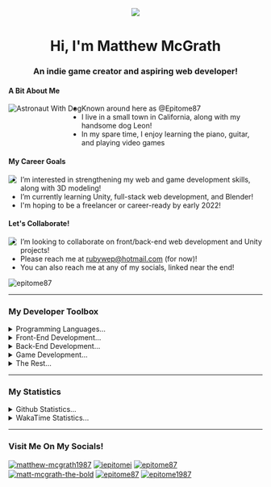 <p align="center">
  <img src="https://user-images.githubusercontent.com/3253714/139555814-f193936e-736c-49ad-8862-24546e696de1.png" width="150"/>
<!--   <img src="https://user-images.githubusercontent.com/3253714/139562662-c88bbfd0-176f-4345-a3dc-f2fc0374cf42.png" height="300"/> -->
  <h1 align="center">Hi, I'm Matthew McGrath</h1>
  <h3 align="center">An indie game creator and aspiring web developer!</h3>
</p>
<!-- ![Github-Header](https://user-images.githubusercontent.com/3253714/139562662-c88bbfd0-176f-4345-a3dc-f2fc0374cf42.png) -->

#### A Bit About Me
<img align="left" src="https://user-images.githubusercontent.com/3253714/139557357-181530a3-b19b-4900-9c93-8dbb2ad3cc61.png" alt="Astronaut With Dog" height="75" />

- Known around here as @Epitome87
- I live in a small town in California, along with my handsome dog Leon!
- In my spare time, I enjoy learning the piano, guitar, and playing video games

#### My Career Goals
<img align="left" src="https://user-images.githubusercontent.com/3253714/140267403-0cf0ad65-cba1-4e89-9dc9-22d108d89dd6.png" height="75" />


- I’m interested in strengthening my web and game development skills, along with 3D modeling!
- I’m currently learning Unity, full-stack web development, and Blender!
- I'm hoping to be a freelancer or career-ready by early 2022!

#### Let's Collaborate!
<img align="left" src="https://user-images.githubusercontent.com/3253714/139557681-011d8043-365b-40e7-8b01-39e0d6bf0e29.png" height="75" />

- I’m looking to collaborate on front/back-end web development and Unity projects!
- Please reach me at rubywep@hotmail.com (for now)!
- You can also reach me at any of my socials, linked near the end!
  
<p align="left"> <img src="https://komarev.com/ghpvc/?username=epitome87&label=Profile%20views&color=0e75b6&style=flat" alt="epitome87" /> </p>

<hr>

### My Developer Toolbox




<details>
  <summary>Programming Languages...</summary>
  <p align="left">
    <a href="https://www.w3schools.com/cpp/" target="_blank"> <img src="https://raw.githubusercontent.com/devicons/devicon/master/icons/cplusplus/cplusplus-original.svg" alt="cplusplus logo" width="50" height="50"/> </a>
    <a href="https://www.w3schools.com/cs/" target="_blank"><img src="https://github.com/devicons/devicon/blob/master/icons/csharp/csharp-original.svg" alt="C# Logo" width="50" height="50"/></a>
    <a href="https://www.java.com" target="_blank"><img src="https://github.com/devicons/devicon/blob/master/icons/java/java-original.svg" alt="Java Logo" width="50" height="50"/></a>
    <a href="https://developer.mozilla.org/en-US/docs/Web/JavaScript" target="_blank"><img src="https://github.com/devicons/devicon/blob/master/icons/javascript/javascript-original.svg" alt="Javascript Logo" width="50" height="50"/></a>
    <a href="https://www.typescriptlang.org/" target="_blank"><img src="https://github.com/devicons/devicon/blob/master/icons/typescript/typescript-original.svg" alt="TypeScript Logo" width="50" height="50"/></a>
  </p>
</details>

<details>
  <summary>Front-End Development...</summary>
  <p align="left">
    <a href="https://getbootstrap.com" target="_blank"><img src="https://github.com/devicons/devicon/blob/master/icons/bootstrap/bootstrap-original.svg" alt="Bootstrap Logo" width="50" height="50"/></a>
    <a href="https://www.w3schools.com/css/" target="_blank"><img src="https://github.com/devicons/devicon/blob/master/icons/css3/css3-original.svg" alt="CSS3 Logo" width="50" height="50"/></a>
      <a href="https://www.figma.com/" target="_blank"><img src="https://github.com/devicons/devicon/blob/master/icons/figma/figma-original.svg" alt="Figma Logo" width="50" height="50"/></a>
        <a href="https://www.w3.org/html/" target="_blank"><img src="https://github.com/devicons/devicon/blob/master/icons/html5/html5-original.svg" alt="HTML5 Logo" width="50" height="50"/></a>
    <a href="https://reactjs.org/" target="_blank"><img src="https://github.com/devicons/devicon/blob/master/icons/react/react-original.svg" alt="React Logo" width="50" height="50"/></a>
<a href="https://sass-lang.com" target="_blank"><img src="https://github.com/devicons/devicon/blob/master/icons/sass/sass-original.svg" alt="SASS Logo" width="50" height="50"/></a>
    <a href="https://threejs.org/" target="_blank"><img src="https://github.com/devicons/devicon/blob/master/icons/threejs/threejs-original.svg" alt="ThreeJS Logo" width="50" height="50"/></a>

  </p>
</details>

<details>
  <summary>Back-End Development...</summary>
  <p align="left">
    <a href="https://expressjs.com" target="_blank"><img src="https://github.com/devicons/devicon/blob/master/icons/express/express-original-wordmark.svg" alt="Express Logo" width="50" height="50"/></a>
        <a href="https://www.mongodb.com/" target="_blank"><img src="https://github.com/devicons/devicon/blob/master/icons/mongodb/mongodb-original.svg" alt="Mongodb Logo" width="50" height="50"/></a>
    </a> <a href="https://nodejs.org" target="_blank"> <img src="https://github.com/devicons/devicon/blob/master/icons/nodejs/nodejs-original.svg" alt="NodeJS Logo" width="50" height="50"/></a>
  </p>
</details>

<details>
  <summary>Game Development...</summary>
  <p align="left">
      <a href="https://www.blender.org/" target="_blank"> <img src="https://download.blender.org/branding/community/blender_community_badge_white.svg" alt="blender" width="50" height="50"/></a>
  <a href="https://www.photo
         shop.com/en" target="_blank"> <img src="https://github.com/devicons/devicon/blob/master/icons/photoshop/photoshop-line.svg" alt="Photoshop Logo" width="50" height="50"/></a>
    <a href="https://unity.com/" target="_blank"> <img src="https://github.com/devicons/devicon/blob/master/icons/unity/unity-original.svg" alt="Unity Logo" width="50" height="50"/></a>
<a href="https://unrealengine.com/" target="_blank"> <img src="https://raw.githubusercontent.com/kenangundogan/fontisto/036b7eca71aab1bef8e6a0518f7329f13ed62f6b/icons/svg/brand/unreal-engine.svg" alt="Unreal Engine Logo" width="50" height="50"/> </a>
  </p>
</details>

<details>
  <summary>The Rest...</summary>
  <a href="https://git-scm.com/" target="_blank"><img src="https://github.com/devicons/devicon/blob/master/icons/git/git-original.svg" alt="Git Logo" width="50" height="50"/></a>
  <a href="https://github.com/" target="_blank"><img src="https://github.com/devicons/devicon/blob/master/icons/github/github-original.svg" alt="Github Logo" width="50" height="50"/></a>
  <a href="https://heroku.com" target="_blank"><img src="https://github.com/devicons/devicon/blob/master/icons/heroku/heroku-original.svg" alt="Heroku Logo" width="50" height="50"/></a>
  <a href="https://www.npmjs.com/" target="_blank"><img src="https://github.com/devicons/devicon/blob/master/icons/npm/npm-original-wordmark.svg" alt="NPM Logo" width="50" height="50"/></a>
  <a href="https://trello.com/" target="_blank"><img src="https://github.com/devicons/devicon/blob/master/icons/trello/trello-plain.svg" alt="Trello Logo" width="50" height="50"/></a>
  <a href="https://visualstudio.microsoft.com/" target="_blank"><img src="https://github.com/devicons/devicon/blob/master/icons/visualstudio/visualstudio-plain.svg" alt="Visual Studio Logo" width="50" height="50"/></a>
  <a href="https://code.visualstudio.com/" target="_blank"><img src="https://github.com/devicons/devicon/blob/master/icons/vscode/vscode-original.svg" alt="VS Code Logo" width="50" height="50"/></a>
  </p>
</details>

<hr>

<!-- ### My GitHub Stats 

[![GitHub Stats](https://github-readme-stats.vercel.app/api?username=Epitome87&theme=github_dark&show_icons=true&hide=issues&disable_animations=false&custom_title=Matthew's%20Github%20Stats)](https://github.com/anuraghazra/github-readme-stats)
[![Matthew's Top Languages](https://github-readme-stats.vercel.app/api/top-langs/?username=Epitome87&theme=github_dark&layout=compact&disable_animations=false)](https://github.com/anuraghazra/github-readme-stats)
[![Matthew's GitHub Streak](https://github-readme-streak-stats.herokuapp.com?user=Epitome87&theme=github-dark&date_format=M%20j%5B%2C%20Y%5D&border=DDDDDD&stroke=DDDDDD&ring=5221DD)](https://git.io/streak-stats) -->

### My Statistics

<details>
  <summary>Github Statistics...</summary>
  <p align="left">
    <img src="https://github-readme-stats.vercel.app/api?username=Epitome87&theme=github_dark&show_icons=true&hide=issues&disable_animations=false&custom_title=Matthew's%20Github%20Stats&border_radius=10&hide_border=true" />
    <img src="https://github-readme-stats.vercel.app/api/top-langs/?username=Epitome87&theme=github_dark&layout=compact&disable_animations=false&border_radius=10&hide_border=true" />
    <img src="https://github-readme-streak-stats.herokuapp.com?user=Epitome87&theme=github-dark&date_format=M%20j%5B%2C%20Y%5D&border=DDDDDD&stroke=DDDDDD&ring=5221DD&hide_border=true" />
  </p>
</details>

<details>
  <summary>WakaTime Statistics...</summary>
  <p align="left">
    <img src="https://github-readme-stats.vercel.app/api/wakatime?username=epitome87&theme=github_dark" />
<!--
    <img src="https://wakatime.com/share/@e3af40dc-cb30-41e1-a35d-9bfdf7ef6f96/64a09240-2538-452d-ae3c-e1384c8c537b.svg" height="300" />
    <img src="https://wakatime.com/share/@e3af40dc-cb30-41e1-a35d-9bfdf7ef6f96/73305509-532b-4bbd-a3b0-50c6164065bc.svg" height="300" /> 
-->
    
  </p>
</details>

<hr>


<!--  Github Trophy Showcase - Hiding this until I get better trophies! -->
<!-- ### Github Trophy Showcase
[![Matthew's Github Trophies](https://github-profile-trophy.vercel.app/?username=Epitome87&theme=darkhub)](https://github.com/ryo-ma/github-profile-trophy)
 -->
### Visit Me On My Socials!

<p align="left">
  <a href="https://linkedin.com/in/matthew-mcgrath1987" target="_blank" rel="noopener noreferrer"><img align="center" src="https://raw.githubusercontent.com/rahuldkjain/github-profile-readme-generator/master/src/images/icons/Social/linked-in-alt.svg" alt="matthew-mcgrath1987" height="30" width="40" /></a>
  <a href="https://fb.com/iepitomei" target="_blank" rel="noopener noreferrer"><img align="center" src="https://raw.githubusercontent.com/rahuldkjain/github-profile-readme-generator/master/src/images/icons/Social/facebook.svg" alt="iepitomei" height="30" width="40" /></a>
   <a href="https://twitter.com/epitome87" target="_blank" rel="noopener noreferrer"><img align="center" src="https://raw.githubusercontent.com/rahuldkjain/github-profile-readme-generator/master/src/images/icons/Social/twitter.svg" alt="epitome87" height="30" width="40" /></a>
  <a href="https://codepen.io/matt-mcgrath-the-bold" target="_blank" rel="noopener noreferrer"><img align="center" src="https://raw.githubusercontent.com/rahuldkjain/github-profile-readme-generator/master/src/images/icons/Social/codepen.svg" alt="matt-mcgrath-the-bold" height="30" width="40" /></a>
  <a href="https://dribbble.com/epitome87" target="_blank" rel="noopener noreferrer"><img align="center" src="https://raw.githubusercontent.com/rahuldkjain/github-profile-readme-generator/master/src/images/icons/Social/dribbble.svg" alt="epitome87" height="30" width="40" /></a>
  <a href="https://www.youtube.com//epitome1987" target="_blank" rel="noopener noreferrer"><img align="center" src="https://raw.githubusercontent.com/rahuldkjain/github-profile-readme-generator/master/src/images/icons/Social/youtube.svg" alt="epitome1987" height="30" width="40" /></a>
</p>








